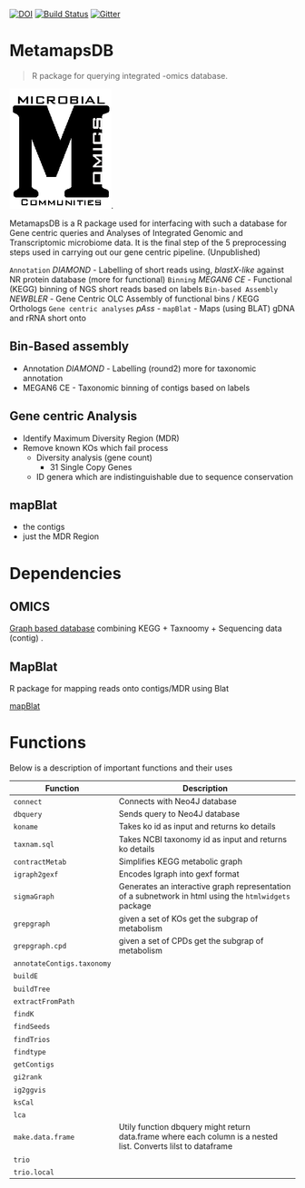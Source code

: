 [![DOI](https://zenodo.org/badge/19045/etheleon/metamaps.svg)](https://zenodo.org/badge/latestdoi/19045/etheleon/metamaps)
[![Build Status](https://travis-ci.org/etheleon/MetamapsDB.svg?branch=master)](https://travis-ci.org/etheleon/MetamapsDB)
[![Gitter](https://badges.gitter.im/metamaps.png)](https://gitter.im/etheleon/metamaps)

MetamapsDB
========

> R package for querying integrated -omics database.

[![MetamapsDB](./thumbnail.png)](https://github.com/etheleon/omics).

MetamapsDB is a R package used for interfacing with such a database for Gene centric queries and Analyses of Integrated Genomic and Transcriptomic microbiome data. It is the final step of the 5 preprocessing steps used in carrying out our gene centric pipeline. (Unpublished)

`Annotation` _DIAMOND_ - Labelling of short reads using, _blastX-like_ against NR protein database (more for functional)
`Binning` _MEGAN6 CE_ - Functional (KEGG) binning of NGS short reads based on labels
`Bin-based Assembly` _NEWBLER_ - Gene Centric OLC Assembly of functional bins / KEGG Orthologs
`Gene centric analyses` _pAss_ -
`mapBlat` - Maps (using BLAT) gDNA and rRNA short onto


## Bin-Based assembly

* Annotation _DIAMOND_ - Labelling (round2) more for taxonomic annotation
* MEGAN6 CE - Taxonomic binning of contigs based on labels

## Gene centric Analysis

* Identify Maximum Diversity Region (MDR)
* Remove known KOs which fail process
    * Diversity analysis (gene count)
        * 31 Single Copy Genes
    * ID genera which are indistinguishable due to sequence conservation

## mapBlat

* the contigs
* just the MDR Region

# Dependencies

## OMICS

[Graph based database](https://github.com/etheleon/omics/issues) combining KEGG + Taxnoomy + Sequencing data (contig) .

## MapBlat

R package for mapping reads onto contigs/MDR using Blat

[mapBlat](https://github.com/etheleon/mapblat)

# Functions

Below is a description of important functions and their uses

| Function | Description |
| --- | --- |
| `connect` | Connects with Neo4J database |
| `dbquery` | Sends query to Neo4J database |
| `koname` | Takes ko id as input and returns ko details |
| `taxnam.sql` | Takes NCBI taxonomy id as input and returns ko details |
| `contractMetab` | Simplifies KEGG metabolic graph |
| `igraph2gexf` | Encodes Igraph into gexf format |
| `sigmaGraph` | Generates an interactive graph representation of a subnetwork in html using the `htmlwidgets` package|
| `grepgraph` | given a set of KOs get the subgrap of metabolism |
| `grepgraph.cpd` | given a set of CPDs get the subgrap of metabolism |
| `annotateContigs.taxonomy` | |
| `buildE` ||
| `buildTree` ||
| `extractFromPath` ||
| `findK` ||
| `findSeeds` ||
| `findTrios` ||
| `findtype` ||
| `getContigs` ||
| `gi2rank` ||
| `ig2ggvis` ||
| `ksCal` ||
| `lca` ||
| `make.data.frame` | Utily function dbquery might return data.frame where each column is a nested list. Converts lilst to dataframe|
| `trio` ||
| `trio.local` ||
